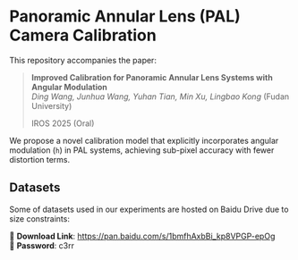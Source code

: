 # Panoramic Annular Lens (PAL) Camera Calibration

This repository accompanies the paper:

> **Improved Calibration for Panoramic Annular Lens Systems with Angular Modulation**  
> *Ding Wang, Junhua Wang, Yuhan Tian, Min Xu, Lingbao Kong*  (Fudan University)
> 
> IROS 2025 (Oral)

We propose a novel calibration model that explicitly incorporates angular modulation (`h`) in PAL systems, achieving sub-pixel accuracy with fewer distortion terms.

## Datasets

Some of datasets used in our experiments are hosted on Baidu Drive due to size constraints:

🔗 **Download Link**: https://pan.baidu.com/s/1bmfhAxbBi_kp8VPGP-epOg  
🔑 **Password**: c3rr
